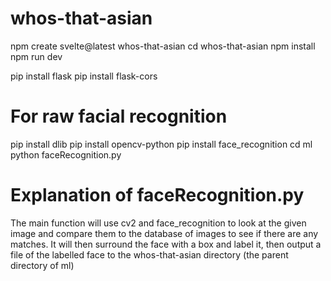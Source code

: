 # whos-that-asian

npm create svelte@latest whos-that-asian
cd whos-that-asian
npm install
npm run dev

pip install flask
pip install flask-cors

# For raw facial recognition

pip install dlib
pip install opencv-python
pip install face_recognition
cd ml
python faceRecognition.py

# Explanation of faceRecognition.py

The main function will use cv2 and face_recognition to look at the given image and compare them to the database of images to see if there are any matches. It will then surround the face with a box and label it, then output a file of the labelled face to the whos-that-asian directory (the parent directory of ml)